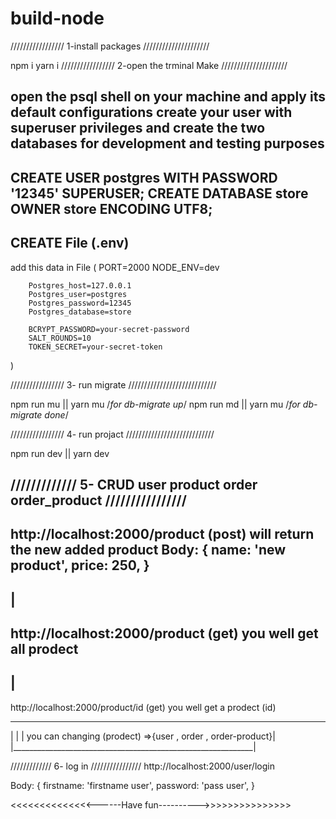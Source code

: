 # build-node
///////////////// 1-install packages /////////////////////

npm i
yarn i
///////////////// 2-open the trminal Make /////////////////////

open the psql shell on your machine and apply its default configurations
create your user with superuser privileges and create the two databases for development and testing purposes
------------------------------------------------------
CREATE USER postgres WITH PASSWORD '12345' SUPERUSER;
CREATE DATABASE store OWNER store ENCODING UTF8;
------------------------------------------------------
CREATE File  (.env)
--------------------
add this data in File (
        PORT=2000
        NODE_ENV=dev

        Postgres_host=127.0.0.1
        Postgres_user=postgres
        Postgres_password=12345
        Postgres_database=store

        BCRYPT_PASSWORD=your-secret-password 
        SALT_ROUNDS=10
        TOKEN_SECRET=your-secret-token
)

///////////////// 3- run migrate  ////////////////////////////

npm run mu || yarn mu /*for db-migrate up*/
npm run md || yarn mu /*for db-migrate done*/

///////////////// 4- run projact  ////////////////////////////

npm run dev || yarn dev

///////////// 5- CRUD user product order order_product  ////////////////
----------------------------------
http://localhost:2000/product
        (post)
will return the new added product
Body: {
    name: 'new product',
    price: 250,
}
-----------------------------------
|
----------------------------------
http://localhost:2000/product
        (get)
you well get all prodect
-----------------------------------
|
-----------------------------------
http://localhost:2000/product/id
        (get)
you well get a prodect (id)
 ____________________________________________________________
|                                                            |
| you can changing (prodect) =>{user , order , order-product}|
|____________________________________________________________|

///////////// 6- log in  ////////////////
http://localhost:2000/user/login

Body: {
    firstname: 'firstname user',
    password: 'pass user',
}

<<<<<<<<<<<<<<------Have fun---------->>>>>>>>>>>>>>>

